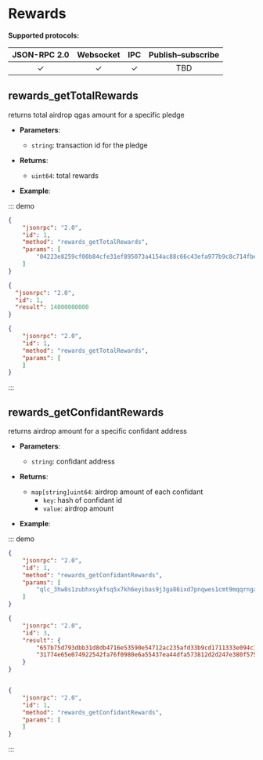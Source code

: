 # Rewards

**Supported protocols:**

| JSON-RPC 2.0 | Websocket | IPC | Publish–subscribe | 
|:------------:|:-----------:|:-----:|:-----:|
| &#x2713; | &#x2713; |  &#x2713;|TBD |



## rewards_getTotalRewards
returns total airdrop qgas amount for a specific pledge 
- **Parameters**: 
  - `string`:  transaction id for the pledge
- **Returns**: 
  - `uint64`: total rewards

- **Example**:

::: demo
```json tab:Request
{
	"jsonrpc": "2.0",
	"id": 1,
	"method": "rewards_getTotalRewards",
	"params": [
        "04223e8259cf00b84cfe31ef895073a4154ac88c66c43efa977b9c8c714fbeda"
	]
}


```

```json tab:Response
{
  "jsonrpc": "2.0",
  "id": 1,
  "result": 14000000000
}


```

```json test
{
	"jsonrpc": "2.0",
	"id": 1,
	"method": "rewards_getTotalRewards",
	"params": [
	]
}


```

:::





## rewards_getConfidantRewards
returns airdrop amount for a specific confidant address 
- **Parameters**: 
  - `string`: confidant address 
- **Returns**: 
  - `map[string]uint64`: airdrop amount of each confidant 
    - `key`: hash of confidant id
    - `value`: airdrop amount
    
- **Example**:

::: demo
```json tab:Request
{
	"jsonrpc": "2.0",
	"id": 1,
	"method": "rewards_getConfidantRewards",
	"params": [
        "qlc_3hw8s1zubhxsykfsq5x7kh6eyibas9j3ga86ixd7pnqwes1cmt9mqqrngap4"
	]
}


```

```json tab:Response
{
	"jsonrpc": "2.0",
	"id": 3,
	"result": {
		"657b75d793dbb31d8db4716e53590e54712ac235afd33b9cd1711333e094c101": 10000000,
		"31774e65e074922542fa76f0980e6a55437ea44dfa573812d2d247e380f575ee": 20000000
	}
}



```

```json test
{
	"jsonrpc": "2.0",
	"id": 1,
	"method": "rewards_getConfidantRewards",
	"params": [
	]
}


```

:::








